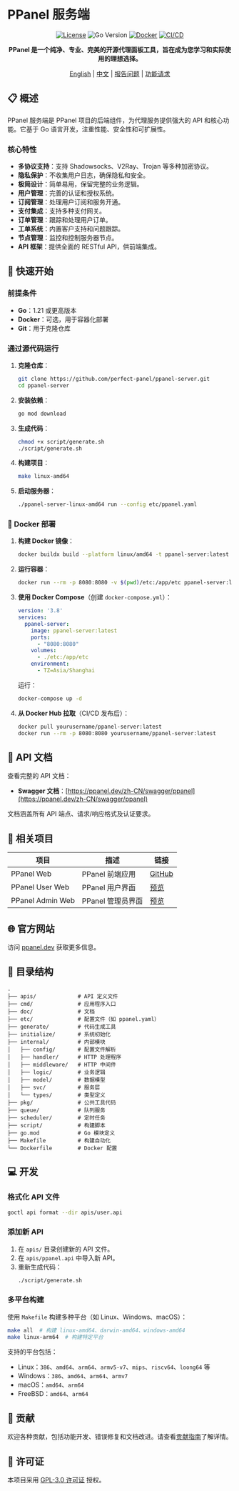 # PPanel 服务端

<div align="center">

[![License](https://img.shields.io/github/license/perfect-panel/ppanel-server)](LICENSE)
![Go Version](https://img.shields.io/badge/Go-1.21%2B-blue)
[![Docker](https://img.shields.io/badge/Docker-Available-blue)](Dockerfile)
[![CI/CD](https://img.shields.io/github/actions/workflow/status/perfect-panel/ppanel-server/build-and-release.yml)](.github/workflows/build-and-release.yml)

**PPanel 是一个纯净、专业、完美的开源代理面板工具，旨在成为您学习和实际使用的理想选择。**

[English](README.md) | [中文](readme_zh.md) | [报告问题](https://github.com/perfect-panel/ppanel-server/issues/new) | [功能请求](https://github.com/perfect-panel/ppanel-server/issues/new)

</div>

## 📋 概述

PPanel 服务端是 PPanel 项目的后端组件，为代理服务提供强大的 API 和核心功能。它基于 Go 语言开发，注重性能、安全性和可扩展性。

### 核心特性

- **多协议支持**：支持 Shadowsocks、V2Ray、Trojan 等多种加密协议。
- **隐私保护**：不收集用户日志，确保隐私和安全。
- **极简设计**：简单易用，保留完整的业务逻辑。
- **用户管理**：完善的认证和授权系统。
- **订阅管理**：处理用户订阅和服务开通。
- **支付集成**：支持多种支付网关。
- **订单管理**：跟踪和处理用户订单。
- **工单系统**：内置客户支持和问题跟踪。
- **节点管理**：监控和控制服务器节点。
- **API 框架**：提供全面的 RESTful API，供前端集成。

## 🚀 快速开始

### 前提条件

- **Go**：1.21 或更高版本
- **Docker**：可选，用于容器化部署
- **Git**：用于克隆仓库

### 通过源代码运行

1. **克隆仓库**：
   ```bash
   git clone https://github.com/perfect-panel/ppanel-server.git
   cd ppanel-server
   ```

2. **安装依赖**：
   ```bash
   go mod download
   ```

3. **生成代码**：
   ```bash
   chmod +x script/generate.sh
   ./script/generate.sh
   ```

4. **构建项目**：
   ```bash
   make linux-amd64
   ```

5. **启动服务器**：
   ```bash
   ./ppanel-server-linux-amd64 run --config etc/ppanel.yaml
   ```

### 🐳 Docker 部署

1. **构建 Docker 镜像**：
   ```bash
   docker buildx build --platform linux/amd64 -t ppanel-server:latest .
   ```

2. **运行容器**：
   ```bash
   docker run --rm -p 8080:8080 -v $(pwd)/etc:/app/etc ppanel-server:latest
   ```

3. **使用 Docker Compose**（创建 `docker-compose.yml`）：
   ```yaml
   version: '3.8'
   services:
     ppanel-server:
       image: ppanel-server:latest
       ports:
         - "8080:8080"
       volumes:
         - ./etc:/app/etc
       environment:
         - TZ=Asia/Shanghai
   ```
   运行：
   ```bash
   docker-compose up -d
   ```

4. **从 Docker Hub 拉取**（CI/CD 发布后）：
   ```bash
   docker pull yourusername/ppanel-server:latest
   docker run --rm -p 8080:8080 yourusername/ppanel-server:latest
   ```

## 📖 API 文档

查看完整的 API 文档：

- **Swagger 文档**：[https://ppanel.dev/zh-CN/swagger/ppanel](https://ppanel.dev/zh-CN/swagger/ppanel)

文档涵盖所有 API 端点、请求/响应格式及认证要求。

## 🔗 相关项目

| 项目               | 描述           | 链接                                                    |
|------------------|--------------|-------------------------------------------------------|
| PPanel Web       | PPanel 前端应用  | [GitHub](https://github.com/perfect-panel/ppanel-web) |
| PPanel User Web  | PPanel 用户界面  | [预览](https://user.ppanel.dev)                         |
| PPanel Admin Web | PPanel 管理员界面 | [预览](https://admin.ppanel.dev)                        |

## 🌐 官方网站

访问 [ppanel.dev](https://ppanel.dev/) 获取更多信息。

## 📁 目录结构

```
.
├── apis/             # API 定义文件
├── cmd/              # 应用程序入口
├── doc/              # 文档
├── etc/              # 配置文件（如 ppanel.yaml）
├── generate/         # 代码生成工具
├── initialize/       # 系统初始化
├── internal/         # 内部模块
│   ├── config/       # 配置文件解析
│   ├── handler/      # HTTP 处理程序
│   ├── middleware/   # HTTP 中间件
│   ├── logic/        # 业务逻辑
│   ├── model/        # 数据模型
│   ├── svc/          # 服务层
│   └── types/        # 类型定义
├── pkg/              # 公共工具代码
├── queue/            # 队列服务
├── scheduler/        # 定时任务
├── script/           # 构建脚本
├── go.mod            # Go 模块定义
├── Makefile          # 构建自动化
└── Dockerfile        # Docker 配置
```

## 💻 开发

### 格式化 API 文件
```bash
goctl api format --dir apis/user.api
```

### 添加新 API

1. 在 `apis/` 目录创建新的 API 文件。
2. 在 `apis/ppanel.api` 中导入新 API。
3. 重新生成代码：
   ```bash
   ./script/generate.sh
   ```

### 多平台构建

使用 `Makefile` 构建多种平台（如 Linux、Windows、macOS）：

```bash
make all  # 构建 linux-amd64、darwin-amd64、windows-amd64
make linux-arm64  # 构建特定平台
```

支持的平台包括：

- Linux：`386`、`amd64`、`arm64`、`armv5-v7`、`mips`、`riscv64`、`loong64` 等
- Windows：`386`、`amd64`、`arm64`、`armv7`
- macOS：`amd64`、`arm64`
- FreeBSD：`amd64`、`arm64`

## 🤝 贡献

欢迎各种贡献，包括功能开发、错误修复和文档改进。请查看[贡献指南](CONTRIBUTING_ZH.md)了解详情。

## 📄 许可证

本项目采用 [GPL-3.0 许可证](LICENSE) 授权。